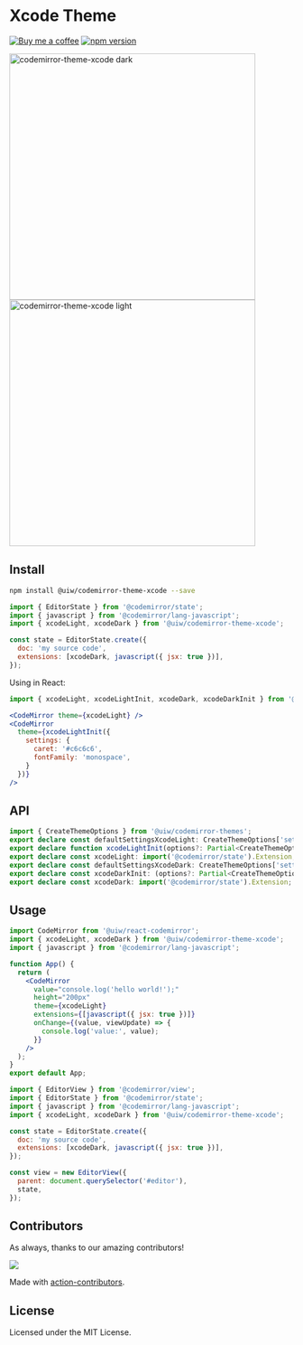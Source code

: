 <!--rehype:ignore:start-->

# Xcode Theme

<!--rehype:ignore:end-->

[![Buy me a coffee](https://img.shields.io/badge/Buy%20me%20a%20coffee-048754?logo=buymeacoffee)](https://jaywcjlove.github.io/#/sponsor)
[![npm version](https://img.shields.io/npm/v/@uiw/codemirror-theme-xcode.svg)](https://www.npmjs.com/package/@uiw/codemirror-theme-xcode)

<a href="https://uiwjs.github.io/react-codemirror/#/theme/data/xcode/dark">
  <img width="436" alt="codemirror-theme-xcode dark" src="https://user-images.githubusercontent.com/1680273/206087681-537b9c1f-0dce-42a4-854d-036147935e82.png">
</a>

<a href="https://uiwjs.github.io/react-codemirror/#/theme/data/xcode/light">
  <img width="436" alt="codemirror-theme-xcode light" src="https://user-images.githubusercontent.com/1680273/206087526-9613a546-f129-4e01-9263-5a75f3f039a7.png">
</a>

## Install

```bash
npm install @uiw/codemirror-theme-xcode --save
```

```js
import { EditorState } from '@codemirror/state';
import { javascript } from '@codemirror/lang-javascript';
import { xcodeLight, xcodeDark } from '@uiw/codemirror-theme-xcode';

const state = EditorState.create({
  doc: 'my source code',
  extensions: [xcodeDark, javascript({ jsx: true })],
});
```

Using in React:

```jsx
import { xcodeLight, xcodeLightInit, xcodeDark, xcodeDarkInit } from '@uiw/codemirror-theme-xcode';

<CodeMirror theme={xcodeLight} />
<CodeMirror
  theme={xcodeLightInit({
    settings: {
      caret: '#c6c6c6',
      fontFamily: 'monospace',
    }
  })}
/>
```

## API

```ts
import { CreateThemeOptions } from '@uiw/codemirror-themes';
export declare const defaultSettingsXcodeLight: CreateThemeOptions['settings'];
export declare function xcodeLightInit(options?: Partial<CreateThemeOptions>): import('@codemirror/state').Extension;
export declare const xcodeLight: import('@codemirror/state').Extension;
export declare const defaultSettingsXcodeDark: CreateThemeOptions['settings'];
export declare const xcodeDarkInit: (options?: Partial<CreateThemeOptions>) => import('@codemirror/state').Extension;
export declare const xcodeDark: import('@codemirror/state').Extension;
```

## Usage

```jsx
import CodeMirror from '@uiw/react-codemirror';
import { xcodeLight, xcodeDark } from '@uiw/codemirror-theme-xcode';
import { javascript } from '@codemirror/lang-javascript';

function App() {
  return (
    <CodeMirror
      value="console.log('hello world!');"
      height="200px"
      theme={xcodeLight}
      extensions={[javascript({ jsx: true })]}
      onChange={(value, viewUpdate) => {
        console.log('value:', value);
      }}
    />
  );
}
export default App;
```

```js
import { EditorView } from '@codemirror/view';
import { EditorState } from '@codemirror/state';
import { javascript } from '@codemirror/lang-javascript';
import { xcodeLight, xcodeDark } from '@uiw/codemirror-theme-xcode';

const state = EditorState.create({
  doc: 'my source code',
  extensions: [xcodeDark, javascript({ jsx: true })],
});

const view = new EditorView({
  parent: document.querySelector('#editor'),
  state,
});
```

## Contributors

As always, thanks to our amazing contributors!

<a href="https://github.com/uiwjs/react-codemirror/graphs/contributors">
  <img src="https://uiwjs.github.io/react-codemirror/CONTRIBUTORS.svg" />
</a>

Made with [action-contributors](https://github.com/jaywcjlove/github-action-contributors).

## License

Licensed under the MIT License.

